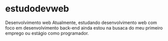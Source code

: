# estudodevweb
 Desenvolvimento web
 Atualmente, estudando desenvolvimento web com foco em desenvolvimento back-end
 ainda estou na busaca do meu primeiro emprego ou estágio como programador.
 